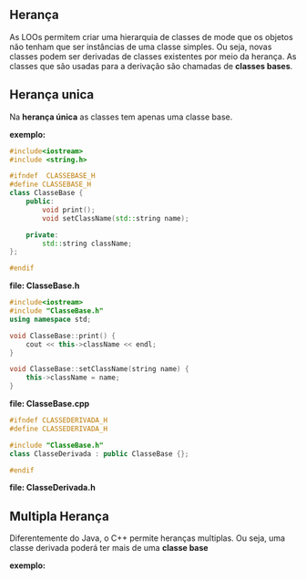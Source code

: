 ## Herança

As LOOs permitem criar uma hierarquia de classes de mode que os objetos não tenham que ser instâncias de uma classe simples.
Ou seja, novas classes podem ser derivadas de classes existentes por meio da herança.
As classes que são usadas para a derivação são chamadas de **classes bases**.

## Herança unica

Na **herança única** as classes tem apenas uma classe base.

**exemplo:**

```cpp
#include<iostream>
#include <string.h>

#ifndef  CLASSEBASE_H
#define CLASSEBASE_H
class ClasseBase {
    public:
        void print();
        void setClassName(std::string name);

    private:
        std::string className;
};

#endif
```

**file: ClasseBase.h**

```cpp
#include<iostream>
#include "ClasseBase.h"
using namespace std;

void ClasseBase::print() {
    cout << this->className << endl;
}

void ClasseBase::setClassName(string name) {
    this->className = name;
}
```

**file: ClasseBase.cpp**

```cpp
#ifndef CLASSEDERIVADA_H
#define CLASSEDERIVADA_H

#include "ClasseBase.h"
class ClasseDerivada : public ClasseBase {};

#endif
```

**file: ClasseDerivada.h**

## Multipla Herança

Diferentemente do Java, o C++ permite heranças multiplas. Ou seja, uma classe derivada poderá ter mais de uma **classe base**

**exemplo:**

```cpp

```
